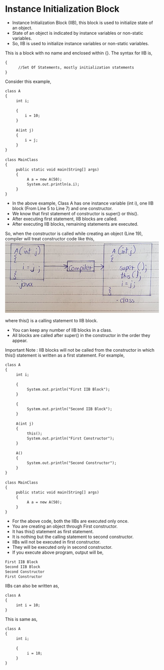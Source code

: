 # Instance Initialization Block

- Instance Initialization Block (IIB), this block is used to initialize state of an object. 
- State of an object is indicated by instance variables or non-static variables. 
- So, IIB is used to initialize instance variables or non-static variables.

This is a block with no name and enclosed within {}. The syntax for IIB is,
```
{
      //Set Of Statements, mostly initialization statements
}
```

Consider this example,
```
class A
{
     int i;
 
     {
         i = 10;
     }
 
     A(int j)
     {
         i = j;
     }
}
 
class MainClass
{
     public static void main(String[] args)
     {
          A a = new A(50);
          System.out.println(a.i);
     }
}
```

- In the above example, Class A has one instance variable (int i), one IIB block (From Line 5 to Line 7) and one constructor.
- We know that first statement of constructor is super() or this(). 
- After executing first statement, IIB blocks are called. 
- After executing IIB blocks, remaining statements are executed.

So, when the constructor is called while creating an object (Line 19), compiler will treat constructor code like this,
![alt text](image.png)

where this() is a calling statement to IIB block.

- You can keep any number of IIB blocks in a class. 
- All blocks are called after super() in the constructor in the order they appear.

Important Note : IIB blocks will not be called from the constructor in which this() statement is written as a first statement. For example,
```
class A
{
     int i;
 
     {
          System.out.println("First IIB Block");
     }
 
     {
          System.out.println("Second IIB Block");
     }
 
     A(int j)
     {
          this();
          System.out.println("First Constructor");
     }
 
     A()
     {
          System.out.println("Second Constructor");
     }
}
 
class MainClass
{
     public static void main(String[] args)
     {
          A a = new A(50);
     }
}
```

- For the above code, both the IIBs are executed only once. 
- You are creating an object through First constructor. 
- It has this() statement as first statement. 
- It is nothing but the calling statement to second constructor. 
- IIBs will not be executed in first constructor. 
- They will be executed only in second constructor. 
- If you execute above program, output will be,
```
First IIB Block
Second IIB Block
Second Constructor
First Constructor
```

IIBs can also be written as,
```
class A
{
     int i = 10;
}
```

This is same as,
```
class A
{
     int i;
 
     {
          i = 10;
     }
}
```
